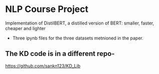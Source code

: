 # NLP Course Project
Implementation of DistilBERT, a distilled version of BERT: smaller, faster, cheaper and lighter
- Three ipynb files for the three datasets metnioned in the paper.
## The KD code is in a different repo- 
https://github.com/sankn123/KD_Lib
